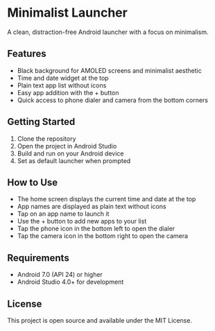 # Minimalist Launcher

A clean, distraction-free Android launcher with a focus on minimalism.

## Features

- Black background for AMOLED screens and minimalist aesthetic
- Time and date widget at the top
- Plain text app list without icons
- Easy app addition with the + button
- Quick access to phone dialer and camera from the bottom corners

## Getting Started

1. Clone the repository
2. Open the project in Android Studio
3. Build and run on your Android device
4. Set as default launcher when prompted

## How to Use

- The home screen displays the current time and date at the top
- App names are displayed as plain text without icons
- Tap on an app name to launch it
- Use the + button to add new apps to your list
- Tap the phone icon in the bottom left to open the dialer
- Tap the camera icon in the bottom right to open the camera

## Requirements

- Android 7.0 (API 24) or higher
- Android Studio 4.0+ for development

## License

This project is open source and available under the MIT License. 